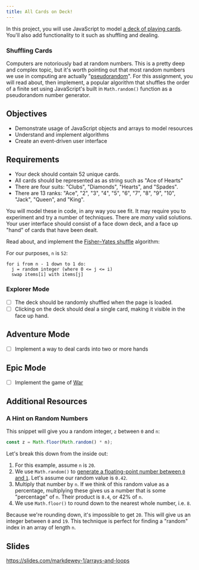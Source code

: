```yaml
---
title: All Cards on Deck!
---
```


In this project, you will use JavaScript to model
[a deck of playing cards](https://en.wikipedia.org/wiki/standard_52-card_deck).
You'll also add functionality to it such as shuffling and dealing.

### Shuffling Cards

Computers are notoriously bad at random numbers. This is a pretty deep and
complex topic, but it's worth pointing out that most random numbers we use in
computing are actually
"[pseudorandom](https://en.wikipedia.org/wiki/pseudorandomness)". For this
assignment, you will read about, then implement, a popular algorithm that
shuffles the order of a finite set using JavaScript's built in `Math.random()`
function as a pseudorandom number generator.

## Objectives

- Demonstrate usage of JavaScript objects and arrays to model resources
- Understand and implement algorithms
- Create an event-driven user interface

## Requirements

- Your deck should contain 52 unique cards.
- All cards should be represented as as string such as "Ace of Hearts"
- There are four suits: "Clubs", "Diamonds", "Hearts", and "Spades".
- There are 13 ranks: "Ace", "2", "3", "4", "5", "6", "7", "8", "9", "10",
  "Jack", "Queen", and "King".

You will model these in code, in any way you see fit. It may require you to
experiment and try a number of techniques. There are _many_ valid solutions.
Your user interface should consist of a face down deck, and a face up "hand" of
cards that have been dealt.

Read about, and implement the
[Fisher–Yates shuffle](https://en.wikipedia.org/wiki/Fisher%E2%80%93Yates_shuffle)
algorithm:

For our purposes, `n` is `52`:

```
for i from n - 1 down to 1 do:
  j = random integer (where 0 <= j <= i)
  swap items[i] with items[j]
```

### Explorer Mode

- [ ] The deck should be randomly shuffled when the page is loaded.
- [ ] Clicking on the deck should deal a single card, making it visible in the
      face up hand.

## Adventure Mode

- [ ] Implement a way to deal cards into two or more hands

## Epic Mode

- [ ] Implement the game of [War][1]

[1]: https://en.wikipedia.org/wiki/War_(card_game)

## Additional Resources

### A Hint on Random Numbers

This snippet will give you a random integer, `z` between `0` and `n`:

```javascript
const z = Math.floor(Math.random() * n);
```

Let's break this down from the inside out:

1.  For this example, assume `n` is `20`.
2.  We use `Math.random()` to
    [generate a floating-point number between `0` and `1`](https://developer.mozilla.org/en-US/docs/Web/JavaScript/Reference/Global_Objects/Math/random).
    Let's assume our random value is `0.42`.
3.  Multiply that number by `n`. If we think of this random value as a
    percentage, multiplying these gives us a number that is some "percentage" of
    `n`. Their product is `8.4`, or 42% of `n`.
4.  We use `Math.floor()` to round down to the nearest whole number, i.e. `8`.

Because we're rounding down, it's impossible to get `20`. This will give us an
integer between `0` and `19`. This technique is perfect for finding a "random"
index in an array of length `n`.

## Slides

https://slides.com/markdewey-1/arrays-and-loops
